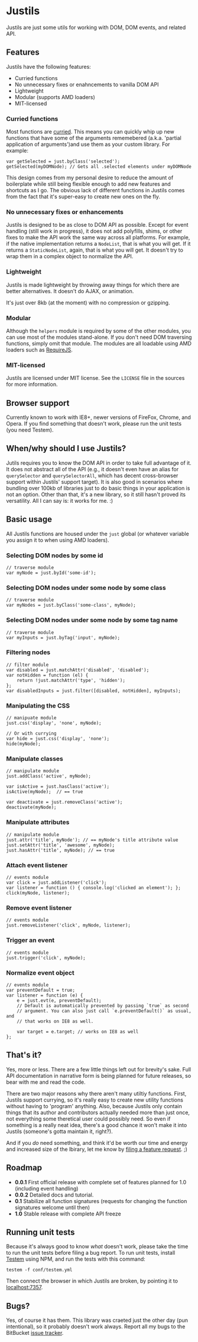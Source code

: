 # Justils

Justils are just some utils for working with DOM, DOM events, and related API.

## Features

Justils have the following features:

 + Curried functions
 + No unnecessary fixes or enahncements to vanilla DOM API
 + Lightweight
 + Modular (supports AMD loaders)
 + MIT-licensed

### Curried functions

Most functions are [curried](http://en.wikipedia.org/wiki/Currying). This means
you can quickly whip up new functions that have some of the arguments
rememebered (a.k.a. 'partial application of arguments')and use them as your
custom library. For example:

    var getSelected = just.byClass('selected');
    getSelected(myDOMNode); // Gets all .selected elements under myDOMNode

This design comes from my personal desire to reduce the amount of boilerplate
while still being flexible enough to add new features and shortcuts as I go.
The obvious lack of different functions in Justils comes from the fact that
it's super-easy to create new ones on the fly.

### No unnecessary fixes or enhancements

Justils is designed to be as close to DOM API as possible. Except for event
handling (still work in progress), it does not add polyfills, shims, or other
fixes to make the API work the same way across all platforms. For example, if
the native implementation returns a `NodeList`, that is what you will get. If 
it returns a `StaticNodeList`, again, that is what you will get. It
doesn't try to wrap them in a complex object to normalize the API.

### Lightweight

Justils is made lightweight by throwing away things for which there are better
alternatives. It doesn't do AJAX, or animation.

It's just over 8kb (at the moment) with no compression or gzipping.

### Modular

Although the `helpers` module is required by some of the other modules, you can
use most of the modules stand-alone. If you don't need DOM traversing
functions, simply omit that module. The modules are all loadable using AMD
loaders such as [RequireJS](http://requirejs.org/).

### MIT-licensed

Justils are licensed under MIT license. See the `LICENSE` file in the sources
for more information.

## Browser support

Currently known to work with IE8+, newer versions of FireFox, Chrome, and
Opera. If you find something that doesn't work, please run the unit tests (you
need Testem).

## When/why should I use Justils?

Jutils requires you to know the DOM API in order to take full advantage of it.
It does not abstract all of the API (e.g., it doesn't even have an alias for
`querySelector` and `querySelectorAll`, which has decent cross-browser support
within Justils' support target). It is also good in scenarios where bundling
over 100kb of libraries just to do basic things in your application is not an 
option. Other than that, it's a new library, so it still hasn't proved its
versatility. All I can say is: it works for me. :)

## Basic usage

All Justils functions are housed under the `just` global (or whatever variable
you assign it to when using AMD loaders).

### Selecting DOM nodes by some id

    // traverse module
    var myNode = just.byId('some-id');

### Selecting DOM nodes under some node by some class

    // traverse module
    var myNodes = just.byClass('some-class', myNode);

### Selecting DOM nodes under some node by some tag name

    // traverse module
    var myInputs = just.byTag('input', myNode);

### Filtering nodes

    // filter module
    var disabled = just.matchAttr('disabled', 'disabled');
    var notHidden = function (el) {
        return !just.matchAttr('type', 'hidden');
    };
    var disabledInputs = just.filter([disabled, notHidden], myInputs);

### Manipulating the CSS

    // manipuate module
    just.css('display', 'none', myNode);

    // Or with currying
    var hide = just.css('display', 'none');
    hide(myNode);

### Manipulate classes

    // manipulate module
    just.addClass('active', myNode);
    
    var isActive = just.hasClass('active');
    isActive(myNode);  // == true

    var deactivate = just.removeClass('active');
    deactivate(myNode);

### Manipulate attributes

    // manipulate module
    just.attr('title', myNode'); // == myNode's title attribute value
    just.setAttr('title', 'awesome', myNode);
    just.hasAttr('title', myNode); // == true

### Attach event listener

    // events module
    var click = just.addListener('click');
    var listener = function () { console.log('clicked an element'); };
    click(myNode, listener);

### Remove event listener

    // events module
    just.removeListener('click', myNode, listener);

### Trigger an event

    // events module
    just.trigger('click', myNode);

### Normalize event object

    // events module
    var preventDefault = true;
    var listener = function (e) {
        e = just.evt(e, preventDefault);
        // Default is automatically prevented by passing `true` as second
        // argument. You can also just call `e.preventDefault()` as usual, and
        // that works on IE8 as well.

        var target = e.target; // works on IE8 as well
    };

## That's it?

Yes, more or less. There are a few little things left out for brevity's sake.
Full API documentation in narrative form is being planned for future releases,
so bear with me and read the code. 

There are two major reasons why there aren't many utiltiy functions. First,
Justils support currying, so it's really easy to create new utility functions
without having to 'program' anything. Also, because Justils only contain things
that its author and contributors actually needed more than just once, not
everything some theretical user could possibly need. So even if something is a
really neat idea, there's a good chance it won't make it into Justils
(someone's gotta maintain it, right?).

And if you _do_ need something, and think it'd be worth our time and energy and
increased size of the lbirary, let me know by [filing a feature
request](https://bitbucket.org/brankovukelic/justils/issues/new). ;)

## Roadmap

 + **0.0.1** First official release with complete set of features planned for
   1.0 (including event handling)
 + **0.0.2** Detailed docs and tutorial.
 + **0.1** Stabilize all function signatures (requests for changing the
   function signatures welcome until then)
 + **1.0** Stable release with complete API freeze

## Running unit tests

Because it's always good to know _what_ doesn't work, please take the time to
run the unit tests before filing a bug report. To run unit tests, install
[Testem](https://npmjs.org/package/testem) using NPM, and run the tests with
this command:

    testem -f conf/testem.yml

Then connect the browser in which Justils are broken, by pointing it to
[localhost:7357](http://localhost:7537/).

## Bugs?

Yes, of course it has them. This library was craeted just the other day (pun
intentional), so it probably doesn't work always. Report all my bugs to the
BitBucket [issue tracker](https://bitbucket.org/brankovukelic/justils/issues).
